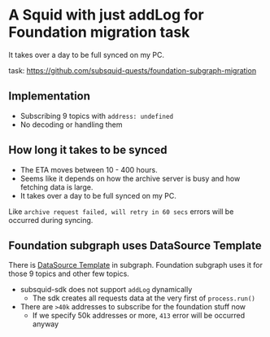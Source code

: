 # A Squid with just addLog for Foundation migration task

It takes over a day to be full synced on my PC.

task: https://github.com/subsquid-quests/foundation-subgraph-migration

## Implementation

* Subscribing 9 topics with `address: undefined`
* No decoding or handling them

## How long it takes to be synced

* The ETA moves between 10 - 400 hours.
* Seems like it depends on how the archive server is busy and how fetching data is large.
* It takes over a day to be full synced on my PC.

Like `archive request failed, will retry in 60 secs` errors will be occurred during syncing.

## Foundation subgraph uses DataSource Template

There is [DataSource Template](https://thegraph.com/docs/en/developing/creating-a-subgraph/#data-source-templates) in subgraph.
Foundation subgraph uses it for those 9 topics and other few topics.

* subsquid-sdk does not support `addLog` dynamically
  * The sdk creates all requests data at the very first of `process.run()`
* There are `>40k` addresses to subscribe for the foundation stuff now
  * If we specify 50k addresses or more, `413` error will be occurred anyway
